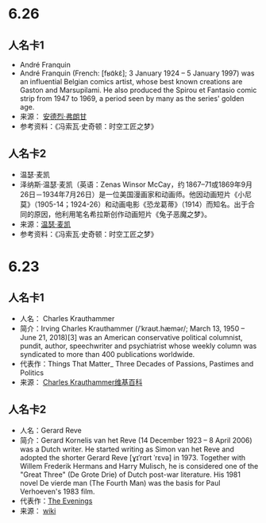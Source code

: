 


# 6.26


## 人名卡1

* André Franquin
* André Franquin (French: [fʁɑ̃kɛ̃]; 3 January 1924 – 5 January 1997) was an influential Belgian comics artist, whose best known creations are Gaston and Marsupilami. He also produced the Spirou et Fantasio comic strip from 1947 to 1969, a period seen by many as the series' golden age.
* 来源： [安德烈·弗朗甘](https://en.wikipedia.org/wiki/Andr%C3%A9_Franquin)
* 参考资料：《冯索瓦·史奇顿：时空工匠之梦》



## 人名卡2

* 温瑟·麦凯
* 泽纳斯·温瑟·麦凯（英语：Zenas Winsor McCay，约 1867–71或1869年9月26日－1934年7月26日）是一位美国漫画家和动画师。他因动画短片《小尼莫》（1905-14；1924-26）和动画电影《恐龙葛蒂》（1914）而知名。出于合同的原因，他利用笔名希拉斯创作动画短片《兔子恶魔之梦》。
* 来源：[温瑟·麦凯](https://zh.wikipedia.org/wiki/%E6%B8%A9%E7%91%9F%C2%B7%E9%BA%A6%E5%87%AF)
* 参考资料：《冯索瓦·史奇顿：时空工匠之梦》




# 6.23

## 人名卡1 

* 人名： Charles Krauthammer
* 简介：Irving Charles Krauthammer (/ˈkraʊt.hæmər/; March 13, 1950 – June 21, 2018)[3] was an American conservative political columnist, pundit, author, 
speechwriter and psychiatrist whose weekly column was syndicated to more than 400 publications worldwide.
* 代表作：Things That Matter_ Three Decades of Passions, Pastimes and Politics
* 来源： [Charles Krauthammer维基百科](https://en.wikipedia.org/wiki/Charles_Krauthammer)


## 人名卡2

* 人名：Gerard Reve
* 简介：Gerard Kornelis van het Reve (14 December 1923 – 8 April 2006) was a Dutch writer. He started writing as Simon van het Reve and adopted the shorter
Gerard Reve [ɣɪˈrɑrt ˈrɛvə] in 1973. Together with Willem Frederik Hermans and Harry Mulisch, he is considered one of the "Great Three" (De Grote Drie)
of Dutch post-war literature. His 1981 novel De vierde man (The Fourth Man) was the basis for Paul Verhoeven's 1983 film.
* 代表作：[The Evenings](https://book.douban.com/subject/26787905/)
* 来源： [wiki](https://en.wikipedia.org/wiki/Gerard_Reve)

